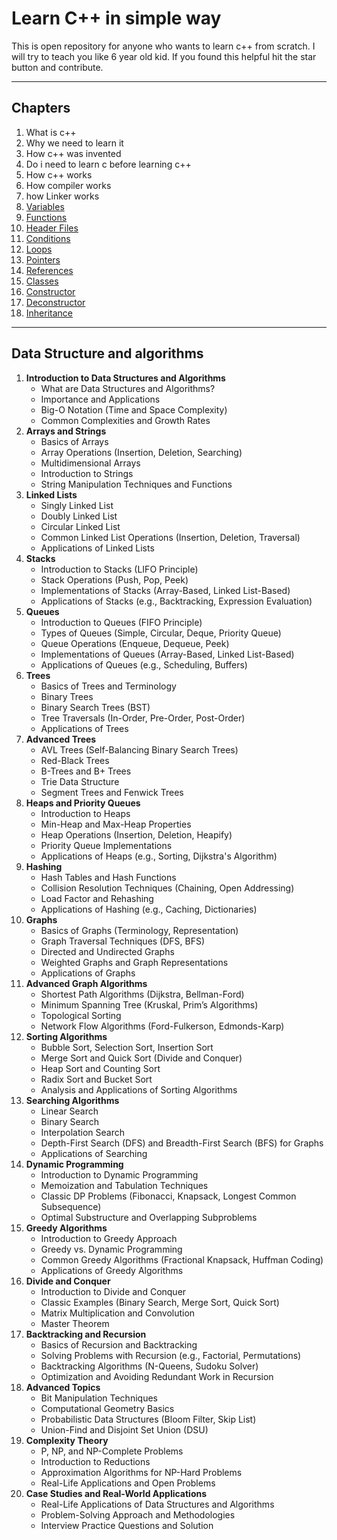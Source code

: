 # Learn C++ in simple way

This is open repository for anyone who wants to learn c++ from scratch. 
I will try to teach you like 6 year old kid. If you found this helpful hit the star button and contribute.

----

## Chapters 
1. What is c++ 
2. Why we need to learn it  
3. How c++ was invented 
4. Do i need to learn c before learning c++ 
5. How c++ works 
6. How compiler works 
7. how Linker works 
8. [Variables](chapters/variables/readme.md)
9. [Functions](chapters/functions/readme.md)
10. [Header Files](chapters/header-files/readme.md)
11. [Conditions](chapters/conditions/readme.md)
12. [Loops](chapters/loops/readme.md)
13. [Pointers](chapters/pointers/readme.md)
14. [References](chapters/references/readme.md)
15. [Classes](chapters/classes/readme.md)
16. [Constructor](chapters/constructor/readme.md)
17. [Deconstructor](chapters/deconstructor/readme.md)
18. [Inheritance](chapters/inheritance/readme.md)

---

## Data Structure and algorithms 
1. **Introduction to Data Structures and Algorithms**
   - What are Data Structures and Algorithms?
   - Importance and Applications
   - Big-O Notation (Time and Space Complexity)
   - Common Complexities and Growth Rates
2. **Arrays and Strings**
   - Basics of Arrays
   - Array Operations (Insertion, Deletion, Searching)
   - Multidimensional Arrays
   - Introduction to Strings
   - String Manipulation Techniques and Functions
3. **Linked Lists**
   - Singly Linked List
   - Doubly Linked List
   - Circular Linked List
   - Common Linked List Operations (Insertion, Deletion, Traversal)
   - Applications of Linked Lists
4. **Stacks**
   - Introduction to Stacks (LIFO Principle)
   - Stack Operations (Push, Pop, Peek)
   - Implementations of Stacks (Array-Based, Linked List-Based)
   - Applications of Stacks (e.g., Backtracking, Expression Evaluation)
5. **Queues**
   - Introduction to Queues (FIFO Principle)
   - Types of Queues (Simple, Circular, Deque, Priority Queue)
   - Queue Operations (Enqueue, Dequeue, Peek)
   - Implementations of Queues (Array-Based, Linked List-Based)
   - Applications of Queues (e.g., Scheduling, Buffers)
6. **Trees**
   - Basics of Trees and Terminology
   - Binary Trees
   - Binary Search Trees (BST)
   - Tree Traversals (In-Order, Pre-Order, Post-Order)
   - Applications of Trees
7. **Advanced Trees**
   - AVL Trees (Self-Balancing Binary Search Trees)
   - Red-Black Trees
   - B-Trees and B+ Trees
   - Trie Data Structure
   - Segment Trees and Fenwick Trees
8. **Heaps and Priority Queues**
   - Introduction to Heaps
   - Min-Heap and Max-Heap Properties
   - Heap Operations (Insertion, Deletion, Heapify)
   - Priority Queue Implementations
   - Applications of Heaps (e.g., Sorting, Dijkstra's Algorithm)
9. **Hashing**
   - Hash Tables and Hash Functions
   - Collision Resolution Techniques (Chaining, Open Addressing)
   - Load Factor and Rehashing
   - Applications of Hashing (e.g., Caching, Dictionaries)
10. **Graphs**
    - Basics of Graphs (Terminology, Representation)
    - Graph Traversal Techniques (DFS, BFS)
    - Directed and Undirected Graphs
    - Weighted Graphs and Graph Representations
    - Applications of Graphs
11. **Advanced Graph Algorithms**
    - Shortest Path Algorithms (Dijkstra, Bellman-Ford)
    - Minimum Spanning Tree (Kruskal, Prim’s Algorithms)
    - Topological Sorting
    - Network Flow Algorithms (Ford-Fulkerson, Edmonds-Karp)
12. **Sorting Algorithms**
    - Bubble Sort, Selection Sort, Insertion Sort
    - Merge Sort and Quick Sort (Divide and Conquer)
    - Heap Sort and Counting Sort
    - Radix Sort and Bucket Sort
    - Analysis and Applications of Sorting Algorithms
13. **Searching Algorithms**
    - Linear Search
    - Binary Search
    - Interpolation Search
    - Depth-First Search (DFS) and Breadth-First Search (BFS) for Graphs
    - Applications of Searching
14. **Dynamic Programming**
    - Introduction to Dynamic Programming
    - Memoization and Tabulation Techniques
    - Classic DP Problems (Fibonacci, Knapsack, Longest Common Subsequence)
    - Optimal Substructure and Overlapping Subproblems
15. **Greedy Algorithms**
    - Introduction to Greedy Approach
    - Greedy vs. Dynamic Programming
    - Common Greedy Algorithms (Fractional Knapsack, Huffman Coding)
    - Applications of Greedy Algorithms
16. **Divide and Conquer**
    - Introduction to Divide and Conquer
    - Classic Examples (Binary Search, Merge Sort, Quick Sort)
    - Matrix Multiplication and Convolution
    - Master Theorem
17. **Backtracking and Recursion**
    - Basics of Recursion and Backtracking
    - Solving Problems with Recursion (e.g., Factorial, Permutations)
    - Backtracking Algorithms (N-Queens, Sudoku Solver)
    - Optimization and Avoiding Redundant Work in Recursion
18. **Advanced Topics**
    - Bit Manipulation Techniques
    - Computational Geometry Basics
    - Probabilistic Data Structures (Bloom Filter, Skip List)
    - Union-Find and Disjoint Set Union (DSU)
19. **Complexity Theory**
    - P, NP, and NP-Complete Problems
    - Introduction to Reductions
    - Approximation Algorithms for NP-Hard Problems
    - Real-Life Applications and Open Problems
20. **Case Studies and Real-World Applications**
    - Real-Life Applications of Data Structures and Algorithms
    - Problem-Solving Approach and Methodologies
    - Interview Practice Questions and Solution